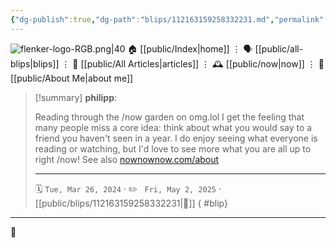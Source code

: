 ```yaml
---
{"dg-publish":true,"dg-path":"blips/112163159258332231.md","permalink":"/blips/112163159258332231/","title":"philipp on mastodon @ 2024-03-26"}
---
```



<div class="transclusion internal-embed is-loaded"><div class="markdown-embed">




![flenker-logo-RGB.png|40](/img/user/attachments/flenker-logo-RGB.png)
🏠 [[public/Index\|home]]  ⋮ 🗣️ [[public/all-blips\|blips]] ⋮  📝 [[public/All Articles\|articles]]  ⋮ 🕰️ [[public/now\|now]] ⋮ 🪪 [[public/About Me\|about me]]


</div></div>


> [!summary] **philipp**:
>
> Reading through the /now garden on omg.lol I get the feeling that many people miss a core idea: think about what you would say to a friend you haven't seen in a year.
> I do enjoy seeing what everyone is reading or watching, but I'd love to see more what you are all up to right /now!
> See also [nownownow.com/about](https://nownownow.com/about)
> - - -
>
> 🗓️ <code>Tue, Mar 26, 2024</code>  · ✏️ <code> Fri, May 2, 2025</code>  · [[public/blips/112163159258332231\|🔗]]
{ #blip}


- - -

 👾
